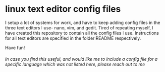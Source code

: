 # linux text editor config files

I setup a lot of systems for work, and have to keep adding config files in the three text editors I use- nano, vim, and gedit. Tired of repeating myself, I have created this repository to contain all the config files I use. Instructions for all text editors are specified in the folder README respectively.

Have fun!


###### In case you find this useful, and would like me to include a config file for a specific language which was not listed here, please reach out to me
